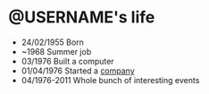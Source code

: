 @USERNAME's life
===============

- 24/02/1955 Born
- ~1968 Summer job
- 03/1976 Built a computer
- 01/04/1976 Started a [company](http://en.wikipedia.org/wiki/Apple_Inc. "Apple Inc.")
- 04/1976-2011 Whole bunch of interesting events
